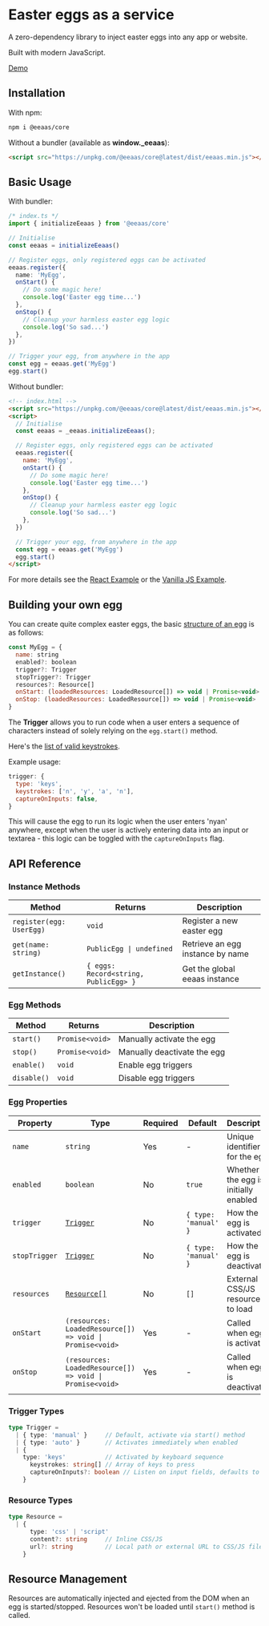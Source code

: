 # Easter eggs as a service

A zero-dependency library to inject easter eggs into any app or website.

Built with modern JavaScript.

[Demo](https://kyco.github.io/eeaas/)

## Installation

With npm:
```bash
npm i @eeaas/core
```

Without a bundler (available as **window._eeaas**):

```html
<script src="https://unpkg.com/@eeaas/core@latest/dist/eeaas.min.js"></script>
```

## Basic Usage

With bundler:
```typescript
/* index.ts */
import { initializeEeaas } from '@eeaas/core'

// Initialise
const eeaas = initializeEeaas()

// Register eggs, only registered eggs can be activated
eeaas.register({
  name: 'MyEgg',
  onStart() {
    // Do some magic here!
    console.log('Easter egg time...')
  },
  onStop() {
    // Cleanup your harmless easter egg logic
    console.log('So sad...')
  },
})

// Trigger your egg, from anywhere in the app
const egg = eeaas.get('MyEgg')
egg.start()
```

Without bundler:

```html
<!-- index.html -->
<script src="https://unpkg.com/@eeaas/core@latest/dist/eeaas.min.js"></script>
<script>
  // Initialise
  const eeaas = _eeaas.initializeEeaas();

  // Register eggs, only registered eggs can be activated
  eeaas.register({
    name: 'MyEgg',
    onStart() {
      // Do some magic here!
      console.log('Easter egg time...')
    },
    onStop() {
      // Cleanup your harmless easter egg logic
      console.log('So sad...')
    },
  })

  // Trigger your egg, from anywhere in the app
  const egg = eeaas.get('MyEgg')
  egg.start()
</script>
```

For more details see the [React Example](./examples/react.md) or the [Vanilla JS Example](./examples/javascript.md).


## Building your own egg

You can create quite complex easter eggs, the basic [structure of an egg](./src/types/types_global.ts#L28) is as follows:
```javascript
const MyEgg = {
  name: string
  enabled?: boolean
  trigger?: Trigger
  stopTrigger?: Trigger
  resources?: Resource[]
  onStart: (loadedResources: LoadedResource[]) => void | Promise<void>
  onStop: (loadedResources: LoadedResource[]) => void | Promise<void>
}
```

The __Trigger__ allows you to run code when a user enters a sequence of characters instead of solely relying on the `egg.start()` method.

Here's the [list of valid keystrokes](./src/types/types_keys.ts).

Example usage:
```javascript
trigger: {
  type: 'keys',
  keystrokes: ['n', 'y', 'a', 'n'],
  captureOnInputs: false,
}
```

This will cause the egg to run its logic when the user enters 'nyan' anywhere, except when the user is actively entering data into an input or textarea - this logic can be toggled with the `captureOnInputs` flag.


## API Reference

### Instance Methods

Method | Returns | Description
-------|---------|-------------
`register(egg: UserEgg)` | `void` | Register a new easter egg
`get(name: string)` | `PublicEgg \| undefined` | Retrieve an egg instance by name
`getInstance()` | `{ eggs: Record<string, PublicEgg> }` | Get the global eeaas instance

### Egg Methods

Method | Returns | Description
-------|---------|-------------
`start()` | `Promise<void>` | Manually activate the egg
`stop()` | `Promise<void>` | Manually deactivate the egg
`enable()` | `void` | Enable egg triggers
`disable()` | `void` | Disable egg triggers

### Egg Properties

Property | Type | Required | Default | Description
---------|------|----------|---------|-------------
`name` | `string` | Yes | - | Unique identifier for the egg
`enabled` | `boolean` | No | `true` | Whether the egg is initially enabled
`trigger` | [`Trigger`](#trigger-types) | No | `{ type: 'manual' }` | How the egg is activated
`stopTrigger` | [`Trigger`](#trigger-types) | No | `{ type: 'manual' }` | How the egg is deactivated
`resources` | [`Resource[]`](#resource-types) | No | `[]` | External CSS/JS resources to load
`onStart` | `(resources: LoadedResource[]) => void \| Promise<void>` | Yes | - | Called when egg is activated
`onStop` | `(resources: LoadedResource[]) => void \| Promise<void>` | Yes | - | Called when egg is deactivated

### Trigger Types

```typescript
type Trigger =
  | { type: 'manual' }     // Default, activate via start() method
  | { type: 'auto' }       // Activates immediately when enabled
  | {
    type: 'keys'           // Activated by keyboard sequence
      keystrokes: string[] // Array of keys to press
      captureOnInputs?: boolean // Listen on input fields, defaults to true)
    }
```

### Resource Types

```typescript
type Resource =
  | {
      type: 'css' | 'script'
      content?: string     // Inline CSS/JS
      url?: string         // Local path or external URL to CSS/JS file
    }
```


## Resource Management

Resources are automatically injected and ejected from the DOM when an egg is started/stopped. Resources won't be loaded until `start()` method is called.
